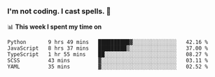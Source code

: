### I'm not coding. I cast spells. 🎩

📊 **This week I spent my time on**
<!--START_SECTION:waka-->
```text
Python       9 hrs 49 mins   ██████████▓░░░░░░░░░░░░░░   42.16 % 
JavaScript   8 hrs 37 mins   █████████▒░░░░░░░░░░░░░░░   37.00 % 
TypeScript   1 hr 55 mins    ██░░░░░░░░░░░░░░░░░░░░░░░   08.27 % 
SCSS         43 mins         ▓░░░░░░░░░░░░░░░░░░░░░░░░   03.11 % 
YAML         35 mins         ▓░░░░░░░░░░░░░░░░░░░░░░░░   02.52 % 
```
<!--END_SECTION:waka-->
